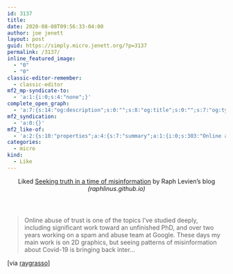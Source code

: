 ```yaml
---
id: 3137
title: 
date: 2020-08-08T09:56:33-04:00
author: joe jenett
layout: post
guid: https://simply.micro.jenett.org/?p=3137
permalink: /3137/
inline_featured_image:
  - "0"
  - "0"
classic-editor-remember:
  - classic-editor
mf2_mp-syndicate-to:
  - 'a:1:{i:0;s:4:"none";}'
complete_open_graph:
  - 'a:7:{s:14:"og:description";s:0:"";s:8:"og:title";s:0:"";s:7:"og:type";s:0:"";s:12:"twitter:card";s:7:"summary";s:15:"twitter:creator";s:0:"";s:19:"twitter:description";s:0:"";s:8:"og:image";s:0:"";}'
mf2_syndication:
  - 'a:0:{}'
mf2_like-of:
  - 'a:2:{s:10:"properties";a:4:{s:7:"summary";a:1:{i:0;s:303:"Online abuse of trust is one of the topics I’ve studied deeply, including significant work toward an unfinished PhD, and over two years working on a spam and abuse team at Google. These days my main work is on 2D graphics, but seeing patterns of misinformation about Covid-19 is bringing back inter...";}s:4:"name";a:1:{i:0;s:41:"Seeking truth in a time of misinformation";}s:3:"url";a:1:{i:0;s:63:"https://raphlinus.github.io/covid/2020/07/08/seeking-truth.html";}s:6:"author";a:2:{s:4:"type";a:1:{i:0;s:6:"h-card";}s:10:"properties";a:2:{s:4:"name";a:1:{i:0;s:20:"Raph Levien’s blog";}s:3:"url";a:1:{i:0;s:28:"https://raphlinus.github.io/";}}}}s:4:"type";s:4:"cite";}'
categories:
  - micro
kind:
  - Like
---
```

<div class="entry-reaction"><section class="response u-like-of h-cite"><header><span class="kind-display-text">Liked</span> <a href="https://raphlinus.github.io/covid/2020/07/08/seeking-truth.html" class="p-name u-url">Seeking truth in a time of misinformation</a> by <span class="h-card p-author">Raph Levien’s blog</span> <em>(<span class="p-publication">raphlinus.github.io</span>)</em></header>
<blockquote class="e-summary">Online abuse of trust is one of the topics I’ve studied deeply, including significant work toward an unfinished PhD, and over two years working on a spam and abuse team at Google. These days my main work is on 2D graphics, but seeing patterns of misinformation about Covid-19 is bringing back inter...</blockquote></section></div>
<div class="entry-content e-content" itemprop="description articleBody">
<p>[via <a title="raygrasso" href="https://pinboard.in/u:raygrasso/">raygrasso</a>]</p></div>